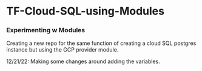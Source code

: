 # TF-Cloud-SQL-using-Modules

### Experimenting w Modules
Creating a new repo for the same function of creating a cloud SQL postgres instance but using the GCP provider module.

12/21/22: Making some changes around adding the variables.